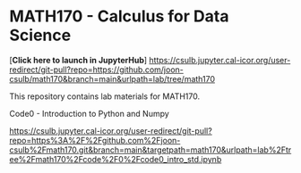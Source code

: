 # MATH170 - Calculus for Data Science

[**Click here to launch in JupyterHub**]
https://csulb.jupyter.cal-icor.org/user-redirect/git-pull?repo=https://github.com/joon-csulb/math170&branch=main&urlpath=lab/tree/math170


This repository contains lab materials for MATH170.


Code0 - Introduction to Python and Numpy

https://csulb.jupyter.cal-icor.org/user-redirect/git-pull?repo=https%3A%2F%2Fgithub.com%2Fjoon-csulb%2Fmath170.git&branch=main&targetpath=math170&urlpath=lab%2Ftree%2Fmath170%2Fcode%2F0%2Fcode0_intro_std.ipynb

